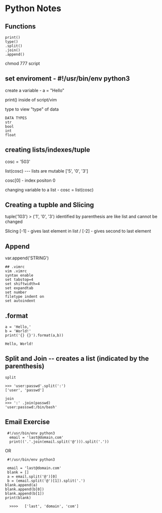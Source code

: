 # Python Notes 

## Functions
```
print()
type()
.split()
.join()
.append()
```
chmod 777 script

## set enviroment - #!/usr/bin/env python3 

create a variable - a = "Hello"

print() inside of script/vim

type to view "type" of data
```
DATA TYPES
str 
bool 
int 
float 
```

## creating lists/indexes/tuple

cosc = '503'

list(cosc)  --- lists are mutable ['5', '0', '3']

cosc[0]  - index positon 0

changing variable to a list - cosc = list(cosc)

## Creating a tupble and Slicing 
tuple('103') > ('1', '0', '3') identified by parenthesis are like list and cannot be changed

Slicing [-1] - gives last element in list / [-2] - gives second to last element

## Append
var.append('STRING')
```
## .vimrc
vim .vimrc
syntax enable
set tabstop=4
set shiftwidth=4
set expandtab
set number
filetype indent on 
set autoindent
```
## .format
```
a = 'Hello,'
b = 'World!'
print('{} {}').format(a,b))

Hello, World!
```

## Split and Join -- creates a list (indicated by the parenthesis)
```
split

>>> 'user:passwd'.split(':')
['user', 'passwd']

join
>>> ':' .join(passwd)
'user:passswd:/bin/bash'
```

## Email Exercise
```
 #!/usr/bin/env python3 
  email = 'last@domain.com'
  print(('.'.join(email.split('@'))).split('.'))
```
OR
```
 #!/usr/bin/env python3
 
 email = 'last@domain.com'
 blank = []
 a = email.split('@')[0]
 b = (email.split('@')[1]).split('.')
blank.append(a)
blank.append(b[0])
blank.append(b[1]) 
print(blank)

  >>>>   ['last', 'domain', 'com']
```
